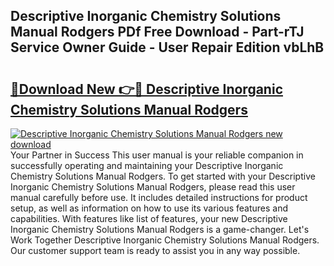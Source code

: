 ## Descriptive Inorganic Chemistry Solutions Manual Rodgers PDf Free Download - Part-rTJ Service Owner Guide - User Repair Edition vbLhB

# <h2><a href="http://bc8386.oget.top/?id=Descriptive+Inorganic+Chemistry+Solutions+Manual+Rodgers">🔗Download New 👉🔴 Descriptive Inorganic Chemistry Solutions Manual Rodgers</a></h2>

[![Descriptive Inorganic Chemistry Solutions Manual Rodgers new download](https://i.imgur.com/5g1atiW.png)](http://bc8386.oget.top/?id=Descriptive+Inorganic+Chemistry+Solutions+Manual+Rodgers)
Your Partner in Success This user manual is your reliable companion in successfully operating and maintaining your Descriptive Inorganic Chemistry Solutions Manual Rodgers. To get started with your Descriptive Inorganic Chemistry Solutions Manual Rodgers, please read this user manual carefully before use. It includes detailed instructions for product setup, as well as information on how to use its various features and capabilities. With features like list of features, your new Descriptive Inorganic Chemistry Solutions Manual Rodgers is a game-changer. Let's Work Together Descriptive Inorganic Chemistry Solutions Manual Rodgers. Our customer support team is ready to assist you in any way possible.
